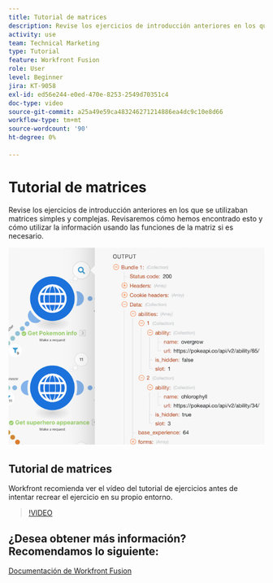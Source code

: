 ```yaml
---
title: Tutorial de matrices
description: Revise los ejercicios de introducción anteriores en los que se utilizaban matrices simples y complejas en [!DNL Adobe Workfront Fusion].
activity: use
team: Technical Marketing
type: Tutorial
feature: Workfront Fusion
role: User
level: Beginner
jira: KT-9058
exl-id: ed56e244-e0ed-470e-8253-2549d70351c4
doc-type: video
source-git-commit: a25a49e59ca483246271214886ea4dc9c10e8d66
workflow-type: tm+mt
source-wordcount: '90'
ht-degree: 0%

---
```


# Tutorial de matrices

Revise los ejercicios de introducción anteriores en los que se utilizaban matrices simples y complejas. Revisaremos cómo hemos encontrado esto y cómo utilizar la información usando las funciones de la matriz si es necesario.

![Imagen de un escenario de Fusion](assets/final-functional-bits-and-bobs-1.png)

## Tutorial de matrices

Workfront recomienda ver el vídeo del tutorial de ejercicios antes de intentar recrear el ejercicio en su propio entorno.

>[!VIDEO](https://video.tv.adobe.com/v/335299/?quality=12&learn=on)


## ¿Desea obtener más información? Recomendamos lo siguiente:

[Documentación de Workfront Fusion](https://experienceleague.adobe.com/docs/workfront/using/adobe-workfront-fusion/workfront-fusion-2.html?lang=en)
